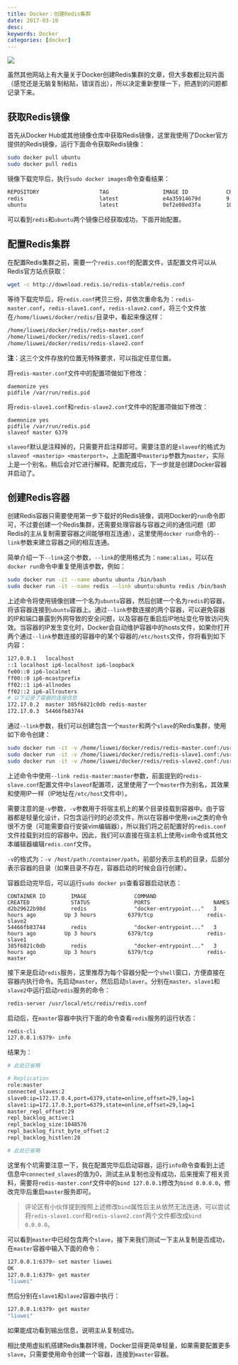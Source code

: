```yaml
---
title: Docker：创建Redis集群
date: 2017-03-10
desc:
keywords: Docker
categories: [docker]
---
```


<img src="http://ohwsf74ph.bkt.clouddn.com/image/banner/docker-logo.jpeg">

虽然其他网站上有大量关于Docker创建Redis集群的文章，但大多数都比较片面（感觉还是无脑复制粘贴，错误百出），所以决定重新整理一下，把遇到的问题都记录下来。

<!-- more -->

## 获取Redis镜像

首先从Docker Hub或其他镜像仓库中获取Redis镜像，这里我使用了Docker官方提供的Redis镜像，运行下面命令获取Redis镜像：

```bash
sudo docker pull ubuntu
sudo docker pull redis
```

镜像下载完毕后，执行`sudo docker images`命令查看结果：

```bash
REPOSITORY                   TAG                 IMAGE ID            CREATED             SIZE
redis                        latest              e4a35914679d        9 days ago          183 MB
ubuntu                       latest              0ef2e08ed3fa        10 days ago         130 MB
```

可以看到`redis`和`ubuntu`两个镜像已经获取成功，下面开始配置。

## 配置Redis集群

在配置Redis集群之前，需要一个`redis.conf`的配置文件，该配置文件可以从Redis官方站点获取：

```bash
wget -c http://download.redis.io/redis-stable/redis.conf
```

等待下载完毕后，将`redis.conf`拷贝三份，并依次重命名为：`redis-master.conf`，`redis-slave1.conf`，`redis-slave2.conf`，将三个文件放在`/home/liuwei/docker/redis/`目录中，看起来像这样：

```bash
/home/liuwei/docker/redis/redis-master.conf
/home/liuwei/docker/redis/redis-slave1.conf
/home/liuwei/docker/redis/redis-slave2.conf
```

**注**：这三个文件存放的位置无特殊要求，可以指定任意位置。

将`redis-master.conf`文件中的配置项做如下修改：

```
daemonize yes
pidfile /var/run/redis.pid
```

将`redis-slave1.conf`和`redis-slave2.conf`文件中的配置项做如下修改：

```
daemonize yes
pidfile /var/run/redis.pid
slaveof master 6379
```

`slaveof`默认是注释掉的，只需要开启注释即可。需要注意的是`slaveof`的格式为`slaveof <masterip> <masterport>`，上面配置中`masterip`参数为`master`，实际上是一个别名，稍后会对它进行解释。配置完成后，下一步就是创建Docker容器并启动了。

## 创建Redis容器

创建Redis容器只需要使用第一步下载好的Redis镜像，调用Docker的`run`命令即可，不过要创建一个Redis集群，还需要处理容器与容器之间的通信问题（即Redis的主从复制需要容器之间能够相互连通），这里使用`docker run`命令的`--link`参数来建立容器之间的相互连通。

简单介绍一下`--link`这个参数，`--link`的使用格式为：`name:alias`，可以在`docker run`命令中重复使用该参数，例如：

```bash
sudo docker run -it --name ubuntu ubuntu /bin/bash
sudo docker run -it --name redis --link ubuntu:ubuntu redis /bin/bash
```

上述命令将使用镜像创建一个名为`ubuntu`容器，然后创建一个名为`redis`的容器，将该容器连接到`ubuntu`容器上。通过`--link`参数连接的两个容器，可以避免容器的IP和端口暴露到外网导致的安全问题，以及容器在重启后IP地址变化导致访问失效。当容器的IP发生变化时，Docker会自动维护容器中的hosts文件，如果你打开两个通过`--link`参数连接的容器中的某个容器的`/etc/hosts`文件，你将看到如下内容：

```bash
127.0.0.1	localhost
::1	localhost ip6-localhost ip6-loopback
fe00::0	ip6-localnet
ff00::0	ip6-mcastprefix
ff02::1	ip6-allnodes
ff02::2	ip6-allrouters
# 以下记录了容器的连接信息
172.17.0.2	master 385f6821c0db redis-master
172.17.0.3	54466fb83744
```

通过`--link`参数，我们可以创建包含一个`master`和两个`slave`的Redis集群，使用如下命令创建：

```bash
sudo docker run -it -v /home/liuwei/docker/redis/redis-master.conf:/usr/local/etc/redis/redis.conf --name redis-master redis /bin/bash
sudo docker run -it -v /home/liuwei/docker/redis/redis-slave1.conf:/usr/local/etc/redis/redis.conf --name redis-slave1 --link redis-master:master redis /bin/bash
sudo docker run -it -v /home/liuwei/docker/redis/redis-slave2.conf:/usr/local/etc/redis/redis.conf --name redis-slave2 --link redis-master:master redis /bin/bash
```

上述命令中使用`--link redis-master:master`参数，前面提到的`redis-slave.conf`配置文件中`slaveof`配置项，这里使用了一个`master`作为别名，其效果和使用IP一样（IP地址在`/etc/host`文件中）。

需要注意的是`-v`参数，`-v`参数用于将宿主机上的某个目录挂载到容器中。由于容器都是轻量化设计，只包含运行时的必须文件，所以在容器中使用`vim`之类的命令很不方便（可能需要自行安装vim编辑器），所以我们将之前配置好的`redis.conf`文件挂载到对应的容器中。因此，我们可以直接在宿主机上使用`vim`命令或其他文本编辑器编辑`redis.conf`文件。

`-v`的格式为：`-v /host/path:/container/path`，前部分表示主机的目录，后部分表示容器的目录（如果目录不存在，容器启动的时候会自行创建）。

容器启动完毕后，可以运行`sudo docker ps`查看容器启动状态：

```
CONTAINER ID        IMAGE               COMMAND                  CREATED             STATUS              PORTS                    NAMES
d2b29622b98d        redis               "docker-entrypoint..."   3 hours ago         Up 3 hours          6379/tcp                 redis-slave2
54466fb83744        redis               "docker-entrypoint..."   3 hours ago         Up 3 hours          6379/tcp                 redis-slave1
385f6821c0db        redis               "docker-entrypoint..."   3 hours ago         Up 3 hours          6379/tcp                 redis-master
```

接下来是启动`redis`服务，这里推荐为每个容器分配一个`shell`窗口，方便直接在容器内执行命令。先启动`master`，然后启动`slaver`。分别在`master`、`slave1`和`slave2`中运行启动`redis`服务的命令：

```bash
redis-server /usr/local/etc/redis/redis.conf
```

启动后，在`master`容器中执行下面的命令查看`redis`服务的运行状态：

```bash
redis-cli
127.0.0.1:6379> info
```

结果为：

```bash
# 此处已省略

# Replication
role:master
connected_slaves:2
slave0:ip=172.17.0.4,port=6379,state=online,offset=29,lag=1
slave1:ip=172.17.0.3,port=6379,state=online,offset=29,lag=1
master_repl_offset:29
repl_backlog_active:1
repl_backlog_size:1048576
repl_backlog_first_byte_offset:2
repl_backlog_histlen:28

# 此处已省略
```

这里有个坑需要注意一下，我在配置完毕后启动容器，运行`info`命令查看到上述信息中`connected_slaves`的值为0，测试主从复制也没有成功，后来搜索了相关资料，需要将`redis-master.conf`文件中的`bind 127.0.0.1`修改为`bind 0.0.0.0`，修改完毕后重启`master`服务即可。

> 评论区有小伙伴提到按照上述修改`bind`属性后主从依然无法连通，可以尝试将`redis-slave1.conf`和`redis-slave2.conf`两个文件都改成`bind 0.0.0.0`。


可以看到`master`中已经包含两个`slave`，接下来我们测试一下主从复制是否成功，在`master`容器中输入下面的命令：

```bash
127.0.0.1:6379> set master liuwei
OK
127.0.0.1:6379> get master
"liuwei"
```

然后分别在`slave1`和`slave2`容器中执行：

```bash
127.0.0.1:6379> get master
"liuwei"
```

如果能成功看到输出信息，说明主从复制成功。

相比使用虚拟机搭建Redis集群环境，Docker显得更简单轻量，如果需要配置更多`slave`，只需要使用命令创建一个容器，连接到`master`容器。
